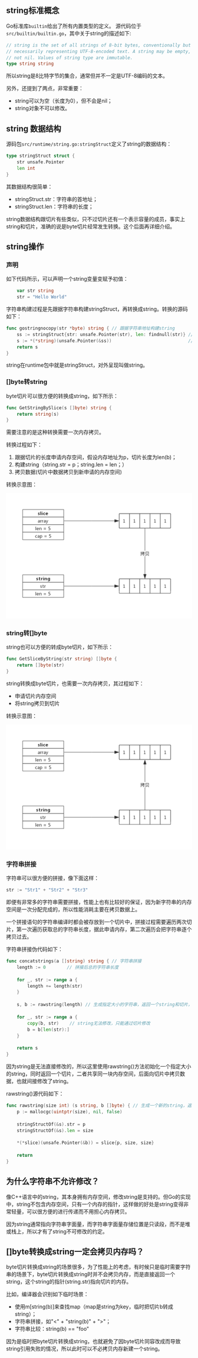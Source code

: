 ## string标准概念
Go标准库`builtin`给出了所有内置类型的定义。
源代码位于`src/builtin/builtin.go`，其中关于string的描述如下:
```go
// string is the set of all strings of 8-bit bytes, conventionally but not
// necessarily representing UTF-8-encoded text. A string may be empty, but
// not nil. Values of string type are immutable.
type string string
```
所以string是8比特字节的集合，通常但并不一定是UTF-8编码的文本。

另外，还提到了两点，非常重要：
* string可以为空（长度为0），但不会是nil；
* string对象不可以修改。

## string 数据结构
源码包`src/runtime/string.go:stringStruct`定义了string的数据结构：
```go
type stringStruct struct {
	str unsafe.Pointer
	len int
}
```
其数据结构很简单：
* stringStruct.str：字符串的首地址；
* stringStruct.len：字符串的长度；

string数据结构跟切片有些类似，只不过切片还有一个表示容量的成员，事实上string和切片，准确的说是byte切片经常发生转换。这个后面再详细介绍。

## string操作

### 声明
如下代码所示，可以声明一个string变量变赋予初值：
```go
    var str string
    str = "Hello World"
```

字符串构建过程是先跟据字符串构建stringStruct，再转换成string。转换的源码如下：
```go
func gostringnocopy(str *byte) string { // 跟据字符串地址构建string
	ss := stringStruct{str: unsafe.Pointer(str), len: findnull(str)} // 先构造stringStruct
	s := *(*string)(unsafe.Pointer(&ss))                             // 再将stringStruct转换成string
	return s
}
```
string在runtime包中就是stringStruct，对外呈现叫做string。

### []byte转string
byte切片可以很方便的转换成string，如下所示：
```go
func GetStringBySlice(s []byte) string {
    return string(s)
}
```
需要注意的是这种转换需要一次内存拷贝。

转换过程如下：
1. 跟据切片的长度申请内存空间，假设内存地址为p，切片长度为len(b)；
2. 构建string（string.str = p；string.len = len；）
3. 拷贝数据(切片中数据拷贝到新申请的内存空间)

转换示意图：

![](images/string-01-slice2string.png)

### string转[]byte
string也可以方便的转成byte切片，如下所示：
```go
func GetSliceByString(str string) []byte {
    return []byte(str)
}
```

string转换成byte切片，也需要一次内存拷贝，其过程如下：
* 申请切片内存空间
* 将string拷贝到切片

转换示意图：

![](images/string-02-string2slice.png)

### 字符串拼接
字符串可以很方便的拼接，像下面这样：
```go
str := "Str1" + "Str2" + "Str3"
```

即便有非常多的字符串需要拼接，性能上也有比较好的保证，因为新字符串的内存空间是一次分配完成的，所以性能消耗主要在拷贝数据上。

一个拼接语句的字符串编译时都会被存放到一个切片中，拼接过程需要遍历两次切片，第一次遍历获取总的字符串长度，据此申请内存，第二次遍历会把字符串逐个拷贝过去。

字符串拼接伪代码如下：
```go
func concatstrings(a []string) string { // 字符串拼接
    length := 0        // 拼接后总的字符串长度

    for _, str := range a {
        length += length(str)
    }

    s, b := rawstring(length) // 生成指定大小的字符串，返回一个string和切片，二者共享内存空间

    for _, str := range a {
        copy(b, str)    // string无法修改，只能通过切片修改
        b = b[len(str):]
    }

    return s
}
```
因为string是无法直接修改的，所以这里使用rawstring()方法初始化一个指定大小的string，同时返回一个切片，二者共享同一块内存空间，后面向切片中拷贝数据，也就间接修改了string。

rawstring()源代码如下：
```go
func rawstring(size int) (s string, b []byte) { // 生成一个新的string，返回的string和切片共享相同的空间
	p := mallocgc(uintptr(size), nil, false)

	stringStructOf(&s).str = p
	stringStructOf(&s).len = size

	*(*slice)(unsafe.Pointer(&b)) = slice{p, size, size}

	return
}
```

## 为什么字符串不允许修改？
像C++语言中的string，其本身拥有内存空间，修改string是支持的。但Go的实现中，string不包含内存空间，只有一个内存的指针，这样做的好处是string变得非常轻量，可以很方便的进行传递而不用担心内存拷贝。

因为string通常指向字符串字面量，而字符串字面量存储位置是只读段，而不是堆或栈上，所以才有了string不可修改的约定。

## []byte转换成string一定会拷贝内存吗？
byte切片转换成string的场景很多，为了性能上的考虑，有时候只是临时需要字符串的场景下，byte切片转换成string时并不会拷贝内存，而是直接返回一个string，这个string的指针(string.str)指向切片的内存。

比如，编译器会识别如下临时场景：
* 使用m[string(b)]来查找map（map是string为key，临时把切片b转成string）；
* 字符串拼接，如"<" + "string(b)" + ">"；
* 字符串比较：string(b) == "foo"

因为是临时把byte切片转换成string，也就避免了因byte切片同容改成而导致string引用失败的情况，所以此时可以不必拷贝内存新建一个string。

